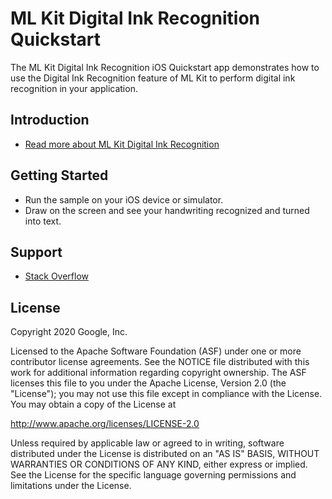 ML Kit Digital Ink Recognition Quickstart
=======================

The ML Kit Digital Ink Recognition iOS Quickstart app demonstrates how to use
the Digital Ink Recognition feature of ML Kit to perform digital ink recognition
in your application.

Introduction
------------

- [Read more about ML Kit Digital Ink Recognition](https://developers.google.com/ml-kit/vision/digital-ink-recognition/ios)

Getting Started
---------------

- Run the sample on your iOS device or simulator.
- Draw on the screen and see your handwriting recognized and turned into text.

Support
-------

- [Stack Overflow](https://stackoverflow.com/questions/tagged/google-mlkit)

License
-------

Copyright 2020 Google, Inc.

Licensed to the Apache Software Foundation (ASF) under one or more contributor
license agreements.  See the NOTICE file distributed with this work for
additional information regarding copyright ownership.  The ASF licenses this
file to you under the Apache License, Version 2.0 (the "License"); you may not
use this file except in compliance with the License.  You may obtain a copy of
the License at

  http://www.apache.org/licenses/LICENSE-2.0

Unless required by applicable law or agreed to in writing, software
distributed under the License is distributed on an "AS IS" BASIS, WITHOUT
WARRANTIES OR CONDITIONS OF ANY KIND, either express or implied.  See the
License for the specific language governing permissions and limitations under
the License.
